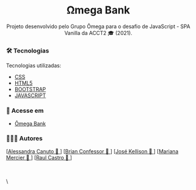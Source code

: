<h1 align="center">
    Ωmega Bank
</h1>

<p align="center">Projeto desenvolvido pelo Grupo Ômega para o desafio de JavaScript - SPA Vanilla da ACCT2 🎓 (2021). <br/></p>

### 🛠 Tecnologias

Tecnologias utilizadas:

-   [CSS](https://developer.mozilla.org/pt-BR/docs/Web/CSS)
-   [HTML5](https://developer.mozilla.org/pt-BR/docs/Web/HTML/HTML5)
-   [BOOTSTRAP](https://getbootstrap.com/docs/5.0/getting-started/introduction/)
-   [JAVASCRIPT](https://developer.mozilla.org/pt-BR/docs/Web/JavaScript)

### 🔗 Acesse em

-   <a href="https://omega-accenture-academy-3.netlify.app/" target="_blank">Ômega Bank</a>

### 🧑‍🤝‍🧑 Autores

[<a href="https://github.com/alecanutto" title="GitHub">Alessandra Canuto 🚀 </a>]
[<a href="https://github.com/bconfessor" title="GitHub">Brian Confessor 🚀 </a>]
[<a href="https://github.com/kellisonjk" title="GitHub">José Kellison 🚀 </a>]
[<a href="https://github.com/marianamercier" title="GitHub">Mariana Mercier 🚀 </a>]
[<a href="https://github.com/raulc27" title="GitHub">Raul Castro 🚀 </a>]

\
\
\
